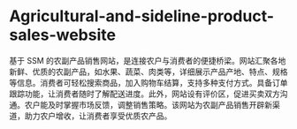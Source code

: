 # Agricultural-and-sideline-product-sales-website
基于 SSM 的农副产品销售网站，是连接农户与消费者的便捷桥梁。网站汇聚各地新鲜、优质的农副产品，如水果、蔬菜、肉类等，详细展示产品产地、特点、规格等信息。消费者可轻松搜索商品，加入购物车结算，支持多种支付方式。具备订单跟踪功能，让消费者随时了解配送进度。此外，网站设有评价区，促进买卖双方沟通。农户能及时掌握市场反馈，调整销售策略。该网站为农副产品销售开辟新渠道，助力农户增收，让消费者享受优质农产品。 
